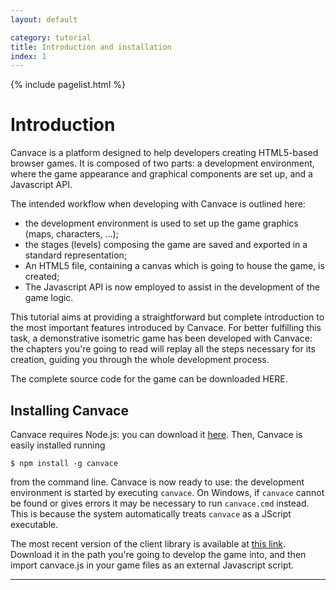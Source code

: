 ```yaml
---
layout: default

category: tutorial
title: Introduction and installation
index: 1
---
```


{% include pagelist.html %}

# Introduction
Canvace is a platform designed to help developers creating HTML5-based browser games.
It is composed of two parts: a development environment, where the game appearance and graphical components are set up, and a Javascript API.

The intended workflow when developing with Canvace is outlined here:
- the development environment is used to set up the game graphics (maps, characters, ...);
- the stages (levels) composing the game are saved and exported in a standard representation;
- An HTML5 file, containing a canvas which is going to house the game, is created;
- The Javascript API is now employed to assist in the development of the game logic.

This tutorial aims at providing a straightforward but complete introduction to the most important features introduced by Canvace. For better fulfilling this task, a demonstrative isometric game has been developed with Canvace: the chapters you're going to read will replay all the steps necessary for its creation, guiding you through the whole development process.

The complete source code for the game can be downloaded HERE.

## Installing Canvace
Canvace requires Node.js: you can download it [here](http://nodejs.org/download/). Then, Canvace is easily installed running

    $ npm install -g canvace
    
from the command line. Canvace is now ready to use: the development environment is started by executing `canvace`. On Windows, if `canvace` cannot be found or gives errors it may be necessary to run `canvace.cmd` instead. This is because the system automatically treats `canvace` as a JScript executable.

The most recent version of the client library is available at [this link](http://www.canvace.com/download). Download it in the path you're going to develop the game into, and then import canvace.js in your game files as an external Javascript script.

----------------------------
